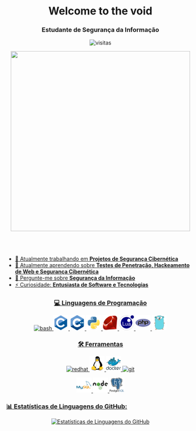 <h1 align="center">Welcome to the void</h1>
<h3 align="center">Estudante de Segurança da Informação</h3>

<p align="center"> 
  <img src="https://komarev.com/ghpvc/?username=seu-usuario&label=Visitas&color=007bff&style=flat-square" alt="visitas" /> 
</p>

<div align="center">
  <img src="https://giphy.com/embed/gIODGWDBuG5AWlUExJ" width="480" height="480" style="" frameBorder="0" class="giphy-embed" allowFullScreen></iframe><p><a href="https://giphy.com/gifs/purple-vaporwave-universe-gIODGWDBuG5AWlUExJ" alt="Segurança da Informação GIF" width="500" />
  </br>
  </br>
</div>

- 🔭 Atualmente trabalhando em **Projetos de Segurança Cibernética**
- 🌱 Atualmente aprendendo sobre **Testes de Penetração, Hackeamento de Web e Segurança Cibernética**
- 💬 Pergunte-me sobre **Segurança da Informação**
- ⚡ Curiosidade: **Entusiasta de Software e Tecnologias**

<h3 align="center">💻 Linguagens de Programação</h3>
<p align="center">
  <img src="https://www.vectorlogo.zone/logos/bash/bash-icon.svg" alt="bash" width="40" height="40"/>
  <img src="https://raw.githubusercontent.com/devicons/devicon/master/icons/c/c-original.svg" alt="c" width="40" height="40"/> 
  <img src="https://raw.githubusercontent.com/devicons/devicon/master/icons/cplusplus/cplusplus-original.svg" alt="cplusplus" width="40" height="40"/> 
  <img src="https://raw.githubusercontent.com/devicons/devicon/master/icons/python/python-original.svg" alt="python" width="40" height="40"/> 
  <img src="https://raw.githubusercontent.com/devicons/devicon/master/icons/ruby/ruby-original.svg" alt="ruby" width="40" height="40"/> 
  <img src="https://raw.githubusercontent.com/devicons/devicon/master/icons/lua/lua-original.svg" alt="lua" width="40" height="40"/> 
  <img src="https://raw.githubusercontent.com/devicons/devicon/master/icons/php/php-original.svg" alt="php" width="40" height="40"/> 
  <img src="https://raw.githubusercontent.com/devicons/devicon/master/icons/go/go-original.svg" alt="go" width="40" height="40"/> 
</p>

<h3 align="center">🛠️ Ferramentas</h3>
<p align="center">
  <img src="https://www.vectorlogo.zone/logos/redhat/redhat-icon.svg" alt="redhat" width="40" height="40"/>
  <img src="https://raw.githubusercontent.com/devicons/devicon/master/icons/linux/linux-original.svg" alt="linux" width="40" height="40"/> 
  <img src="https://raw.githubusercontent.com/devicons/devicon/master/icons/docker/docker-original-wordmark.svg" alt="docker" width="40" height="40"/> 
  <img src="https://www.vectorlogo.zone/logos/git-scm/git-scm-icon.svg" alt="git" width="40" height="40"/> 
</p>
<p align="center">
  <img src="https://raw.githubusercontent.com/devicons/devicon/master/icons/mysql/mysql-original-wordmark.svg" alt="mysql" width="40" height="40"/> 
  <img src="https://raw.githubusercontent.com/devicons/devicon/master/icons/nodejs/nodejs-original-wordmark.svg" alt="nodejs" width="40" height="40"/> 
  <img src="https://raw.githubusercontent.com/devicons/devicon/master/icons/postgresql/postgresql-original-wordmark.svg" alt="postgresql" width="40" height="40"/> 
</p>

<h3 align="left">📊 Estatísticas de Linguagens do GitHub:</h3>

<p align="center">
  <img src="https://github-readme-stats.vercel.app/api/top-langs/?username=seu-usuario&theme=radical&title_color=ff00ff&text_color=ffffff&layout=compact&langs_count=10" alt="Estatísticas de Linguagens do GitHub" />
</p>
